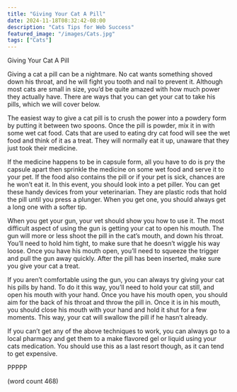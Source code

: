 ```yaml
---
title: "Giving Your Cat A Pill"
date: 2024-11-18T08:32:42-08:00
description: "Cats Tips for Web Success"
featured_image: "/images/Cats.jpg"
tags: ["Cats"]
---
```


Giving Your Cat A Pill

Giving a cat a pill can be a nightmare.  No cat wants something shoved down his throat, and he will fight you tooth and nail to prevent it. Although most cats are small in size, you’d be quite amazed with how much power they actually have.  There are ways that you can get your cat to take his pills, which we will cover below.

The easiest way to give a cat pill is to crush the power into a powdery form by putting it between two spoons.  Once the pill is powder, mix it in with some wet cat food.  Cats that are used to eating dry cat food will see the wet food and think of it as a treat.  They will normally eat it up, unaware that they just took their medicine.

If the medicine happens to be in capsule form, all you have to do is pry the capsule apart then sprinkle the medicine on some wet food and serve it to your pet.  If the food also contains the pill or if your pet is sick, chances are he won’t eat it.  In this event, you should look into a pet piller.  You can get these handy devices from your veterinarian.  They are plastic rods that hold the pill until you press a plunger.  When you get one, you should always get a long one with a softer tip.

When you get your gun, your vet should show you how to use it.  The most difficult aspect of using the gun is getting your cat to open his mouth.  The gun will more or less shoot the pill in the cat’s mouth, and down his throat.  You’ll need to hold him tight, to make sure that he doesn’t wiggle his way loose.  Once you have his mouth open, you’ll need to squeeze the trigger and pull the gun away quickly.  After the pill has been inserted, make sure you give your cat a treat.

If you aren’t comfortable using the gun, you can always try giving your cat his pills by hand.  To do it this way, you’ll need to hold your cat still, and open his mouth with your hand.  Once you have his mouth open, you should aim for the back of his throat and throw the pill in.  Once it is in his mouth, you should close his mouth with your hand and hold it shut for a few moments.  This way, your cat will swallow the pill if he hasn’t already.  

If you can’t get any of the above techniques to work, you can always go to a local pharmacy and get them to a make flavored gel or liquid using your cats medication.  You should use this as a last resort though, as it can tend to get expensive.

PPPPP

(word count 468)
